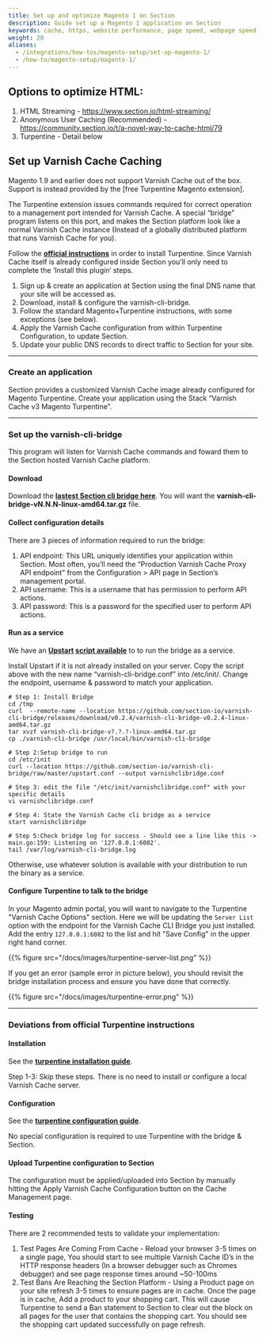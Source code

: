 ```yaml
---
title: Set up and optimize Magento 1 on Section
description: Guide set up a Magento 1 application on Section
keywords: cache, https, website performance, page speed, webpage speed, website security, content delivery network, CDN
weight: 20
aliases:
  - /integrations/how-tos/magento-setup/set-up-magento-1/
  - /how-to/magento-setup/magento-1/
---
```

## Options to optimize HTML:

1.  HTML Streaming - https://www.section.io/html-streaming/
2.  Anonymous User Caching (Recommended) - https://community.section.io/t/a-novel-way-to-cache-html/79
3.  Turpentine - Detail below

## Set up Varnish Cache Caching

Magento 1.9 and earlier does not support Varnish Cache out of the box. Support is instead provided by the [free Turpentine Magento extension].

The Turpentine extension issues commands required for correct operation to a management port intended for Varnish Cache. A special “bridge” program listens on this port, and makes the Section platform look like a normal Varnish Cache instance (Instead of a globally distributed platform that runs Varnish Cache for you).

Follow the **[official instructions](https://github.com/nexcess/magento-turpentine/wiki/Installation)** in order to install Turpentine. Since Varnish Cache itself is already configured inside Section you’ll only need to complete the ‘Install this plugin’ steps.

1.  Sign up & create an application at Section using the final DNS name that your site will be accessed as.
2.  Download, install & configure the varnish-cli-bridge.
3.  Follow the standard Magento+Turpentine instructions, with some exceptions (see below).
4.  Apply the Varnish Cache configuration from within Turpentine Configuration, to update Section.
5.  Update your public DNS records to direct traffic to Section for your site.

---

### Create an application

Section provides a customized Varnish Cache image already configured for Magento Turpentine. Create your application using the Stack “Varnish Cache v3 Magento Turpentine”.

---

### Set up the varnish-cli-bridge

This program will listen for Varnish Cache commands and foward them to the Section hosted Varnish Cache platform.

#### Download

Download the **[lastest Section cli bridge here](https://github.com/section-io/varnish-cli-bridge/releases/)**. You will want the **varnish-cli-bridge-vN.N.N-linux-amd64.tar.gz** file.

#### Collect configuration details

There are 3 pieces of information required to run the bridge:

1.  API endpoint: This URL uniquely identifies your application within Section. Most often, you’ll need the “Production Varnish Cache Proxy API endpoint” from the Configuration &gt; API page in Section’s management portal.
2.  API username: This is a username that has permission to perform API actions.
1.  API password: This is a password for the specified user to perform API actions.

#### Run as a service

We have an **[Upstart](http://upstart.ubuntu.com/) [script available](https://github.com/section-io/varnish-cli-bridge/blob/master/upstart.conf)** to to run the bridge as a service.

Install Upstart if it is not already installed on your server. Copy the script above with the new name “varnish-cli-bridge.conf” into /etc/init/. Change the endpoint, username & password to match your application.

    # Step 1: Install Bridge
    cd /tmp
    curl  --remote-name --location https://github.com/section-io/varnish-cli-bridge/releases/download/v0.2.4/varnish-cli-bridge-v0.2.4-linux-amd64.tar.gz
    tar xvzf varnish-cli-bridge-v?.?.?-linux-amd64.tar.gz
    cp ./varnish-cli-bridge /usr/local/bin/varnish-cli-bridge

    # Step 2:Setup bridge to run
    cd /etc/init
    curl --location https://github.com/section-io/varnish-cli-bridge/raw/master/upstart.conf --output varnishclibridge.conf

    # Step 3: edit the file "/etc/init/varnishclibridge.conf" with your specific details
    vi varnishclibridge.conf

    # Step 4: State the Varnish Cache cli bridge as a service
    start varnishclibridge

    # Step 5:Check bridge log for success - Should see a line like this -> main.go:159: Listening on '127.0.0.1:6082'.
    tail /var/log/varnish-cli-bridge.log

Otherwise, use whatever solution is available with your distribution to run the binary as a service.

#### Configure Turpentine to talk to the bridge

In your Magento admin portal, you will want to navigate to the Turpentine "Varnish Cache Options" section. Here we will be updating the `Server List` option with the endpoint for the Varnish Cache CLI Bridge you just installed. Add the entry `127.0.0.1:6082` to the list and hit "Save Config" in the upper right hand corner.

{{% figure src="/docs/images/turpentine-server-list.png" %}}

If you get an error (sample error in picture below), you should revisit the bridge installation process and ensure you have done that correctly.

{{% figure src="/docs/images/turpentine-error.png" %}}

---

### Deviations from official Turpentine instructions

#### Installation

See the **[turpentine installation guide](https://github.com/nexcess/magento-turpentine/wiki/Installation)**.

Step 1-3: Skip these steps. There is no need to install or configure a local Varnish Cache server.

#### Configuration

See the **[turpentine configuration guide](https://github.com/nexcess/magento-turpentine/wiki/Configuration)**.

No special configuration is required to use Turpentine with the bridge & Section.

#### Upload Turpentine configuration to Section

The configuration must be applied/uploaded into Section by manually hitting the Apply Varnish Cache Configuration button on the Cache Management page.

#### Testing

There are 2 recommended tests to validate your implementation:

1.  Test Pages Are Coming From Cache - Reload your browser 3-5 times on a single page, You should start to see multiple Varnish Cache ID’s in the HTTP response headers (In a browser debugger such as Chromes debugger) and see page response times around ~50-100ms
2.  Test Bans Are Reaching the Section Platform - Using a Product page on your site refresh 3-5 times to ensure pages are in cache. Once the page is in cache, Add a product to your shopping cart. This will cause Turpentine to send a Ban statement to Section to clear out the block on all pages for the user that contains the shopping cart. You should see the shopping cart updated successfully on page refresh.
